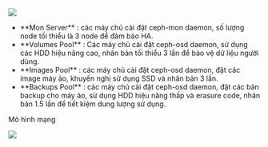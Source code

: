 <img src=http://i.imgur.com/lKpJRm8.png>

<ul>
<li> **Mon Server** :   các máy chủ cài đặt ceph-mon daemon, số lượng node tối thiểu là 3 node để đảm bảo HA.
<li> **Volumes Pool** : Các máy chủ cài đặt ceph-osd daemon, sử dụng các HDD hiệu năng cao, nhân bản tối thiểu 3 lần để bảo vệ dữ liệu người dùng.
<li> **Images Pool** : các máy chủ cài đặt ceph-osd daemon, đặt các image máy ảo, khuyến nghị sử dụng SSD và nhân bản 3 lần.
<li> **Backups Pool** : các máy chủ cài đặt ceph-osd daemon, đặt các bản backup cho máy ảo, sử dụng HDD hiệu năng thấp và erasure code, nhân bản 1.5 lần để tiết kiệm dung lượng sử dụng.
</ul>

Mô hình mạng

<img src=http://i.imgur.com/8peefH6.png>

